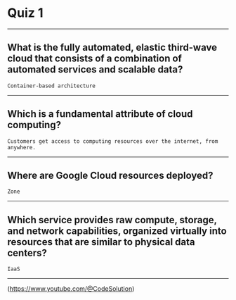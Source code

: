# Quiz 1
____
## What is the fully automated, elastic third-wave cloud that consists of a combination of automated services and scalable data?
```Container-based architecture```
____
## Which is a fundamental attribute of cloud computing?
```Customers get access to computing resources over the internet, from anywhere.```
____
## Where are Google Cloud resources deployed?
```Zone```
____
## Which service provides raw compute, storage, and network capabilities, organized virtually into resources that are similar to physical data centers?
```IaaS```
____
(https://www.youtube.com/@CodeSolution)
